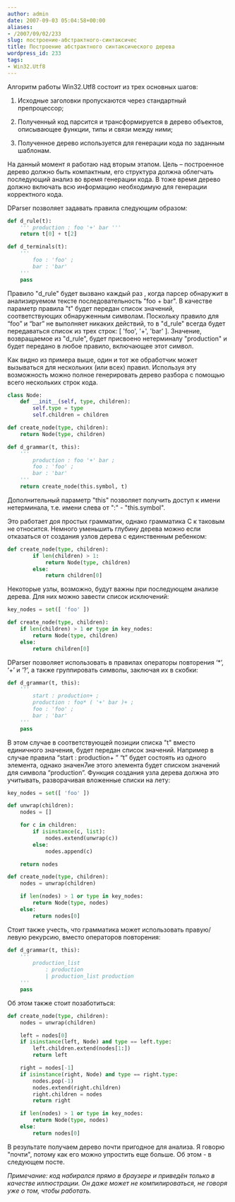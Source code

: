 ```yaml
---
author: admin
date: 2007-09-03 05:04:58+00:00
aliases:
- /2007/09/02/233
slug: построение-абстрактного-синтаксичес
title: Построение абстрактного синтаксического дерева
wordpress_id: 233
tags:
- Win32.Utf8
---
```


Алгоритм работы Win32.Utf8 состоит из трех основных шагов:

  1. Исходные заголовки пропускаются через стандартный препроцессор;

  2. Полученный код парсится и трансформируется в дерево объектов, описывающее функции, типы и связи между ними;

  3. Полученное дерево используется для генерации кода по заданным шаблонам.

На данный момент я работаю над вторым этапом. Цель – построенное дерево должно быть компактным, его структура должна облегчать последующий анализ во время генерации кода. В тоже время дерево должно включать всю информацию необходимую для генерации корректного кода.

DParser позволяет задавать правила следующим образом:

```python
def d_rule(t):
    ''' production : foo '+' bar '''
    return t[0] + t[2]

def d_terminals(t):
    '''
        foo : 'foo' ;
        bar : 'bar'
    '''
    pass
```

Правило "d_rule" будет вызвано каждый раз , когда парсер обнаружит в анализируемом тексте последовательность "foo + bar". В качестве параметр правила "t" будет передан список значений, соответствующих обнаруженным символам. Поскольку правило для “foo” и “bar” не выполняет никаких действий, то в "d_rule" всегда будет передаваться список из трех строк: [ 'foo', '+', 'bar' ]. Значение, возвращаемое из "d_rule", будет присвоено нетерминалу "production" и будет передано в любое правило, включающее этот символ.

Как видно из примера выше, один и тот же обработчик может вызываться для нескольких (или всех) правил. Используя эту возможность можно полное генерировать дерево разбора с помощью всего нескольких строк кода.

```python
class Node:
    def __init__(self, type, children):
        self.type = type
        self.children = children

def create_node(type, children):
    return Node(type, children)

def d_grammar(t, this):
    '''
        production : foo '+' bar ;
        foo : 'foo' ;
        bar : 'bar'
    '''
    return create_node(this.symbol, t)
```

Дополнительный параметр "this" позволяет получить доступ к имени нетерминала, т.е. имени слева от ":" - "this.symbol".

Это работает доя простых грамматик, однако грамматика C к таковым не относится. Немного уменьшить глубину дерева можно если отказаться от создания узлов дерева с единственным ребенком:

```python
def create_node(type, children):
        if len(children) > 1:
            return Node(type, children)
        else:
            return children[0]
```

Некоторые узлы, возможно, будут важны при последующем анализе дерева. Для них можно завести список исключений:

```python
key_nodes = set([ 'foo' ])

def create_node(type, children):
    if len(children) > 1 or type in key_nodes:
        return Node(type, children)
    else:
        return children[0]
```

DParser позволяет использовать в правилах операторы повторения ‘*’, ‘+’ и ‘?’, а также группировать символы, заключая их в скобки:

```python
def d_grammar(t, this):
    '''
        start : production+ ;
        production : foo* ( '+' bar )+ ;
        foo : 'foo' ;
        bar : 'bar'
    '''
    pass
```

В этом случае в соответствующей позиции списка "t" вместо единичного значения, будет передан список значений. Например в случае правила “start : production+ ” “t” будет состоять из одного элемента, однако значен7ие этого элемента будет списком значений для символа “production”. Функция создания узла дерева должна это учитывать, разворачивая вложенные списки на лету:

```python
key_nodes = set([ 'foo' ])

def unwrap(children):
    nodes = []

    for c in children:
        if isinstance(c, list):
            nodes.extend(unwrap(c))
        else:
            nodes.append(c)

    return nodes

def create_node(type, children):
    nodes = unwrap(children)

    if len(nodes) > 1 or type in key_nodes:
        return Node(type, nodes)
    else:
        return nodes[0]
```

Стоит также учесть, что грамматика может использовать правую/левую рекурсию, вместо операторов повторения:

```python
def d_grammar(t, this):
    '''
        production_list 
            : production
            | production_list production
    '''
    pass
```

Об этом также стоит позаботиться:

```python
def create_node(type, children):
    nodes = unwrap(children)

    left = nodes[0]
    if isinstance(left, Node) and type == left.type:
        left.children.extend(nodes[1:])
        return left

    right = nodes[-1]
    if isinstance(right, Node) and type == right.type:
        nodes.pop(-1)
        nodes.extend(right.children)
        right.children = nodes
        return right

    if len(nodes) > 1 or type in key_nodes:
        return Node(type, nodes)
    else:
        return nodes[0]
```

В результате получаем дерево почти пригодное для анализа. Я говорю "почти", потому как его можно упростить еще больше. Об этом - в следующем посте.

_Примечание: код набирался прямо в браузере и приведён только в качестве иллюстрации. Он даже может не компилироваться, не говоря уже о том, чтобы работать._
